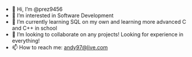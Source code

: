 - 👋 Hi, I’m @prez9456
- 👀 I’m interested in Software Development
- 🌱 I’m currently learning SQL on my own and learning more advanced C and C++ in school
- 💞️ I’m looking to collaborate on any projects! Looking for experience in everything!
- 📫 How to reach me: andy97@live.com

<!---
prez9456/prez9456 is a ✨ special ✨ repository because its `README.md` (this file) appears on your GitHub profile.
You can click the Preview link to take a look at your changes.
--->
